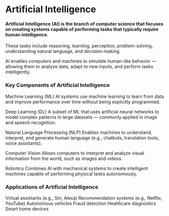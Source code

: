# Artificial Intelligence

#### Artificial Intelligence (AI) is the branch of computer science that focuses on creating systems capable of performing tasks that typically require human intelligence.

These tasks include reasoning, learning, perception, problem-solving, understanding natural language, and decision-making.

AI enables computers and machines to simulate human-like behavior — allowing them to analyze data, adapt to new inputs, and perform tasks intelligently.

### Key Components of Artificial Intelligence

Machine Learning (ML)
AI systems use machine learning to learn from data and improve performance over time without being explicitly programmed.

Deep Learning (DL)
A subset of ML that uses artificial neural networks to model complex patterns in large datasets — commonly applied in image and speech recognition.

Natural Language Processing (NLP)
Enables machines to understand, interpret, and generate human language (e.g., chatbots, translation tools, voice assistants).

Computer Vision
Allows computers to interpret and analyze visual information from the world, such as images and videos.

Robotics
Combines AI with mechanical systems to create intelligent machines capable of performing physical tasks autonomously.

### Applications of Artificial Intelligence

Virtual assistants (e.g., Siri, Alexa)
Recommendation systems (e.g., Netflix, YouTube)
Autonomous vehicles
Fraud detection
Healthcare diagnostics
Smart home devices